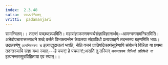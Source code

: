 ```yaml
---
index:  2.3.48
sutra:  साऽऽमन्त्रितम्
vritti:  padamanjari
---
```


सामन्त्रितम्।। तदन्तं यच्छब्दरूपमिति। महासंज्ञाकरणमन्वर्थसंज्ञाविज्ञानार्थम्--आमन्त्रणमामन्त्रितमिति। अभेदोपचारात्तत्साधने शब्दे वर्त्तते विभक्त्यन्तेन केवलया संज्ञाविधौ प्रत्ययग्रहणे तदन्तस्य ग्रहणमिति भावः। उदाहरणेषु `आमन्त्रितस्य च` इत्याद्युदात्तत्वं भवति, सेति वचनं प्रातिपदिकार्थसूत्रेणापि संबोधने विहिता या प्रथमा तदन्तस्यापि संज्ञा यथा स्यात्---हे पचन्! हे पचमान!;असति तु तस्मिन् `अनन्तरस्य विधिर्वा प्रतिषेधो वा` इत्यनन्तरसूत्रविहिताया एव स्यात्।।
